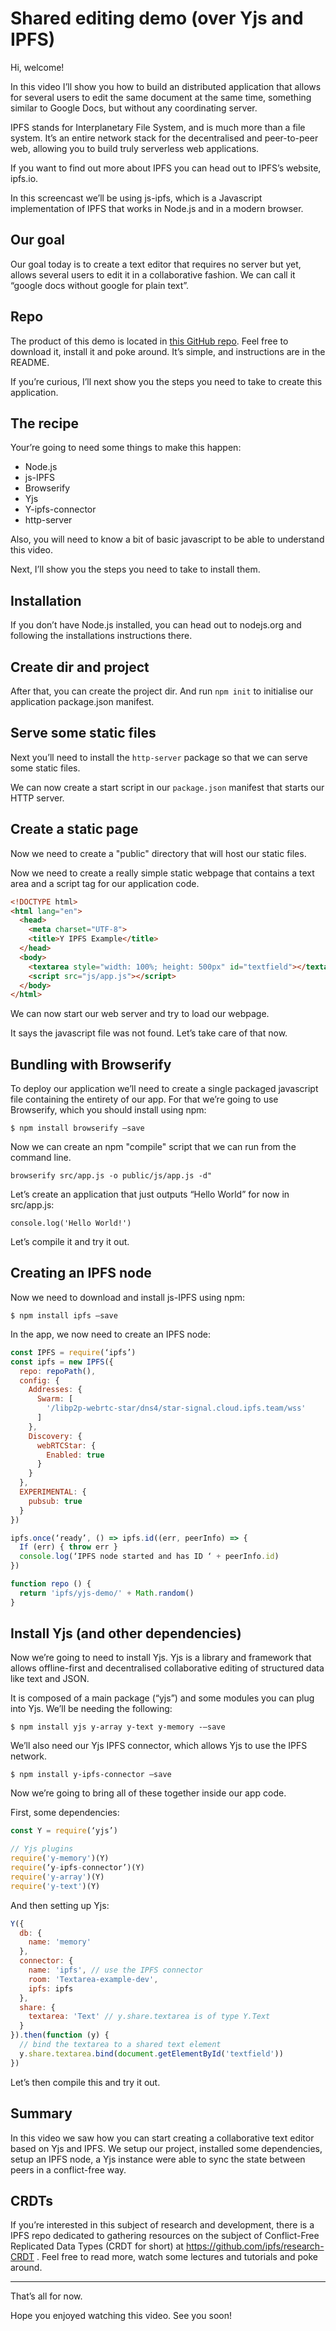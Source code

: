 # Shared editing demo (over Yjs and IPFS)

Hi, welcome!

In this video I’ll show you how to build an distributed application that allows for several users to edit the same document at the same time, something similar to Google Docs, but without any coordinating server.

IPFS stands for Interplanetary File System, and is much more than a file system. It’s an entire network stack for the decentralised and peer-to-peer web, allowing you to build truly serverless web applications.

If you want to find out more about IPFS you can head out to IPFS’s website, ipfs.io.

In this screencast we’ll be using js-ipfs, which is a Javascript implementation of IPFS that works in Node.js and in a modern browser.

## Our goal

Our goal today is to create a text editor that requires no server but yet, allows several users to edit it in a collaborative fashion. We can call it “google docs without google for plain text”.

## Repo

The product of this demo is located in [this GitHub repo](https://github.com/ipfs-labs/shared-editing-demo). Feel free to download it, install it and poke around. It’s simple, and instructions are in the README.

If you’re curious, I’ll next show you the steps you need to take to create this application.

## The recipe

Your’re going to need some things to make this happen:

* Node.js
* js-IPFS
* Browserify
* Yjs
* Y-ipfs-connector
* http-server

Also, you will need to know a bit of basic javascript to be able to understand this video.

Next, I’ll show you the steps you need to take to install them.

## Installation

If you don’t have Node.js installed, you can head out to nodejs.org and following the installations instructions there.

## Create dir and project

After that, you can create the project dir.
And run `npm init` to initialise our application package.json manifest.

## Serve some static files

Next you’ll need to install the `http-server` package so that we can serve some static files.

We can now create a start script in our `package.json` manifest that starts our HTTP server.

## Create a static page

Now we need to create a "public" directory that will host our static files.

Now we need to create a really simple static webpage that contains a text area and a script tag for our application code.

```html
<!DOCTYPE html>
<html lang="en">
  <head>
    <meta charset="UTF-8">
    <title>Y IPFS Example</title>
  </head>
  <body>
    <textarea style="width: 100%; height: 500px" id="textfield"></textarea>
    <script src="js/app.js"></script>
  </body>
</html>
```

We can now start our web server and try to load our webpage.

It says the javascript file was not found. Let’s take care of that now.

## Bundling with Browserify

To deploy our application we’ll need to create a single packaged javascript file containing the entirety of our app. For that we’re going to use Browserify, which you should install using npm:

`$ npm install browserify —save`

Now we can create an npm "compile" script that we can run from the command line.

```
browserify src/app.js -o public/js/app.js -d"
```

Let’s create an application that just outputs “Hello World” for now in src/app.js:


```
console.log('Hello World!')
```

Let’s compile it and try it out.

## Creating an IPFS node

Now we need to download and install js-IPFS using npm:

```
$ npm install ipfs —save
```

In the app, we now need to create an IPFS node:

```js
const IPFS = require(‘ipfs’)
const ipfs = new IPFS({
  repo: repoPath(),
  config: {
    Addresses: {
      Swarm: [
        '/libp2p-webrtc-star/dns4/star-signal.cloud.ipfs.team/wss'
      ]
    },
    Discovery: {
      webRTCStar: {
        Enabled: true
      }
    }
  },
  EXPERIMENTAL: {
    pubsub: true
  }
})

ipfs.once(‘ready’, () => ipfs.id((err, peerInfo) => {
  If (err) { throw err }
  console.log(‘IPFS node started and has ID ‘ + peerInfo.id)
})

function repo () {
  return 'ipfs/yjs-demo/' + Math.random()
}
```

## Install Yjs (and other dependencies)

Now we’re going to need to install Yjs. Yjs is a library and framework that allows offline-first and decentralised collaborative editing of structured data like text and JSON.

It is composed of a main package (“yjs”) and some modules you can plug into Yjs.
We’ll be needing the following:

```
$ npm install yjs y-array y-text y-memory -—save
```

We’ll also need our Yjs IPFS connector, which allows Yjs to use the IPFS network.

```
$ npm install y-ipfs-connector —save
```

Now we’re going to bring all of these together inside our app code.

First, some dependencies:

```js
const Y = require(‘yjs’)

// Yjs plugins
require('y-memory')(Y)
require(‘y-ipfs-connector’)(Y)
require('y-array')(Y)
require('y-text')(Y)
```

And then setting up Yjs:

```js
Y({
  db: {
    name: 'memory'
  },
  connector: {
    name: 'ipfs', // use the IPFS connector
    room: 'Textarea-example-dev',
    ipfs: ipfs
  },
  share: {
    textarea: 'Text' // y.share.textarea is of type Y.Text
  }
}).then(function (y) {
  // bind the textarea to a shared text element
  y.share.textarea.bind(document.getElementById('textfield'))
})
```

Let’s then compile this and try it out.


## Summary

In this video we saw how you can start creating a collaborative text editor based on Yjs and IPFS. We setup our project, installed some dependencies, setup an IPFS node, a Yjs instance were able to sync the state between peers in a conflict-free way.

## CRDTs

If you’re interested in this subject of research and development, there is a IPFS repo dedicated to gathering resources on the subject of Conflict-Free Replicated Data Types (CRDT for short) at https://github.com/ipfs/research-CRDT . Feel free to read more, watch some lectures and tutorials and poke around.

---

That’s all for now.

Hope you enjoyed watching this video. See you soon!
